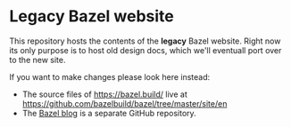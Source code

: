 # Legacy Bazel website

This repository hosts the contents of the **legacy** Bazel website. Right now its only purpose is to host old design docs, which we'll eventuall port over to the new site.

If you want to make changes please look here instead:

- The source files of https://bazel.build/ live at https://github.com/bazelbuild/bazel/tree/master/site/en
- The [Bazel blog](https://github.com/bazelbuild/bazel-blog) is a separate GitHub repository.
